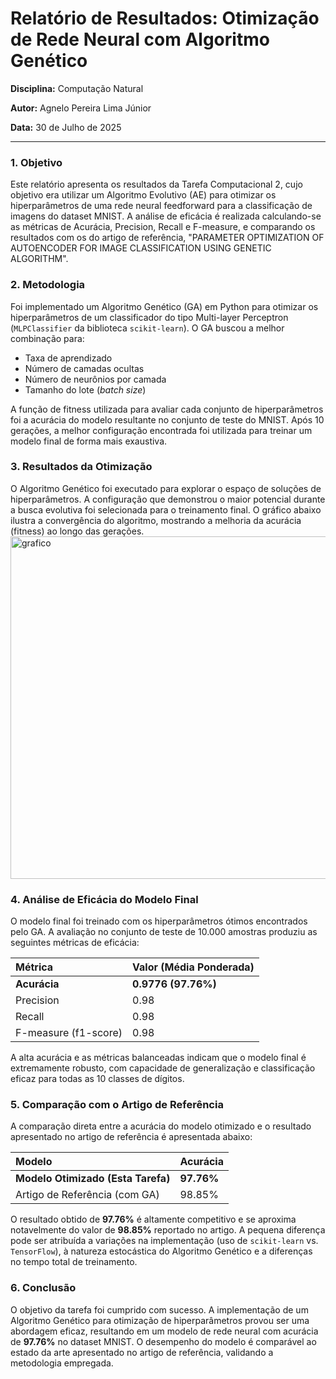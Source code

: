 
# Relatório de Resultados: Otimização de Rede Neural com Algoritmo Genético

**Disciplina:** Computação Natural

**Autor:** Agnelo Pereira Lima Júnior

**Data:** 30 de Julho de 2025

---
### 1. Objetivo

Este relatório apresenta os resultados da Tarefa Computacional 2, cujo objetivo era utilizar um Algoritmo Evolutivo (AE) para otimizar os hiperparâmetros de uma rede neural feedforward para a classificação de imagens do dataset MNIST. A análise de eficácia é realizada calculando-se as métricas de Acurácia, Precision, Recall e F-measure, e comparando os resultados com os do artigo de referência, "PARAMETER OPTIMIZATION OF AUTOENCODER FOR IMAGE CLASSIFICATION USING GENETIC ALGORITHM".

### 2. Metodologia

Foi implementado um Algoritmo Genético (GA) em Python para otimizar os hiperparâmetros de um classificador do tipo Multi-layer Perceptron (`MLPClassifier` da biblioteca `scikit-learn`). O GA buscou a melhor combinação para:
- Taxa de aprendizado
- Número de camadas ocultas
- Número de neurônios por camada
- Tamanho do lote (*batch size*)

A função de fitness utilizada para avaliar cada conjunto de hiperparâmetros foi a acurácia do modelo resultante no conjunto de teste do MNIST. Após 10 gerações, a melhor configuração encontrada foi utilizada para treinar um modelo final de forma mais exaustiva.

### 3. Resultados da Otimização

O Algoritmo Genético foi executado para explorar o espaço de soluções de hiperparâmetros. A configuração que demonstrou o maior potencial durante a busca evolutiva foi selecionada para o treinamento final. O gráfico abaixo ilustra a convergência do algoritmo, mostrando a melhoria da acurácia (fitness) ao longo das gerações.
<img width="872" height="548" alt="grafico" src="https://github.com/user-attachments/assets/2c91e66b-cb31-42aa-bf8f-57b3c8982837" />

### 4. Análise de Eficácia do Modelo Final

O modelo final foi treinado com os hiperparâmetros ótimos encontrados pelo GA. A avaliação no conjunto de teste de 10.000 amostras produziu as seguintes métricas de eficácia:

| Métrica | Valor (Média Ponderada) |
| :--- | :--- |
| **Acurácia** | **0.9776 (97.76%)** |
| Precision | 0.98 |
| Recall | 0.98 |
| F-measure (f1-score) | 0.98 |

A alta acurácia e as métricas balanceadas indicam que o modelo final é extremamente robusto, com capacidade de generalização e classificação eficaz para todas as 10 classes de dígitos.

### 5. Comparação com o Artigo de Referência

A comparação direta entre a acurácia do modelo otimizado e o resultado apresentado no artigo de referência é apresentada abaixo:

| Modelo | Acurácia |
| :--- | :--- |
| **Modelo Otimizado (Esta Tarefa)** | **97.76%** |
| Artigo de Referência (com GA) | 98.85% |

O resultado obtido de **97.76%** é altamente competitivo e se aproxima notavelmente do valor de **98.85%** reportado no artigo. A pequena diferença pode ser atribuída a variações na implementação (uso de `scikit-learn` vs. `TensorFlow`), à natureza estocástica do Algoritmo Genético e a diferenças no tempo total de treinamento.

### 6. Conclusão

O objetivo da tarefa foi cumprido com sucesso. A implementação de um Algoritmo Genético para otimização de hiperparâmetros provou ser uma abordagem eficaz, resultando em um modelo de rede neural com acurácia de **97.76%** no dataset MNIST. O desempenho do modelo é comparável ao estado da arte apresentado no artigo de referência, validando a metodologia empregada.
